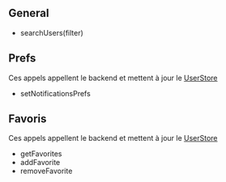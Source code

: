 
## General
- searchUsers(filter)

## Prefs
Ces appels appellent le backend et mettent à jour le [UserStore](../Store/UserStore.md)

- setNotificationsPrefs

## Favoris
Ces appels appellent le backend et mettent à jour le [UserStore](../Store/UserStore.md)

- getFavorites
- addFavorite
- removeFavorite
